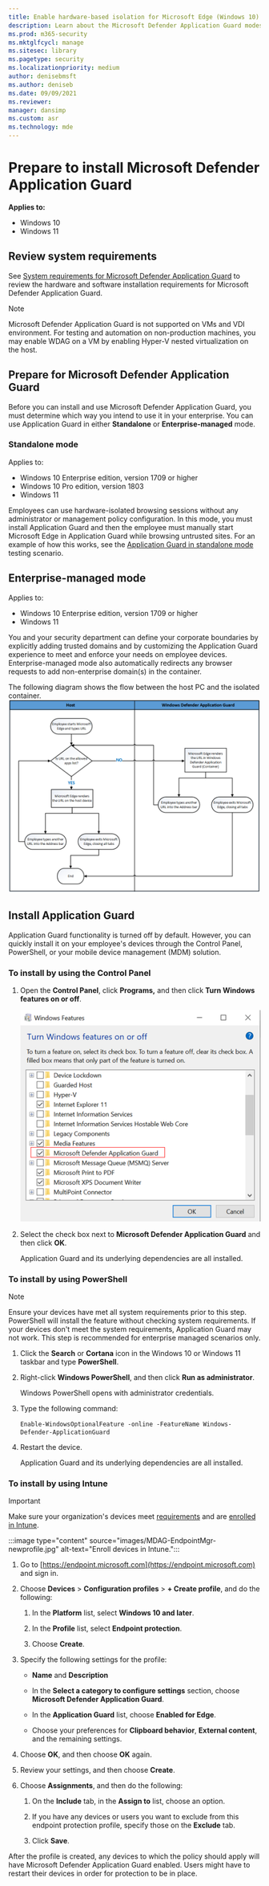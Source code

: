 ```yaml
---
title: Enable hardware-based isolation for Microsoft Edge (Windows 10)
description: Learn about the Microsoft Defender Application Guard modes (Standalone or Enterprise-managed), and how to install Application Guard in your enterprise.
ms.prod: m365-security
ms.mktglfcycl: manage
ms.sitesec: library
ms.pagetype: security
ms.localizationpriority: medium
author: denisebmsft
ms.author: deniseb
ms.date: 09/09/2021
ms.reviewer: 
manager: dansimp
ms.custom: asr
ms.technology: mde
---
```


# Prepare to install Microsoft Defender Application Guard

**Applies to:**

- Windows 10
- Windows 11

## Review system requirements
 
See [System requirements for Microsoft Defender Application Guard](./reqs-md-app-guard.md) to review the hardware and software installation requirements for Microsoft Defender Application Guard.
>[!NOTE]
>Microsoft Defender Application Guard is not supported on VMs and VDI environment. For testing and automation on non-production machines, you may enable WDAG on a VM by enabling Hyper-V nested virtualization on the host.

## Prepare for Microsoft Defender Application Guard 
Before you can install and use Microsoft Defender Application Guard, you must determine which way you intend to use it in your enterprise. You can use Application Guard in either **Standalone** or **Enterprise-managed** mode.

### Standalone mode

Applies to:
- Windows 10 Enterprise edition, version 1709 or higher
- Windows 10 Pro edition, version 1803
- Windows 11

Employees can use hardware-isolated browsing sessions without any administrator or management policy configuration. In this mode,   you must install Application Guard and then the employee must manually start Microsoft Edge in Application Guard while browsing untrusted sites. For an example of how this works, see the [Application Guard in standalone mode](test-scenarios-md-app-guard.md) testing scenario.

## Enterprise-managed mode

Applies to:
- Windows 10 Enterprise edition, version 1709 or higher
- Windows 11

You and your security department can define your corporate boundaries by explicitly adding trusted domains and by customizing the Application Guard experience to meet and enforce your needs on employee devices. Enterprise-managed mode also automatically redirects any browser requests to add non-enterprise domain(s) in the container.

The following diagram shows the flow between the host PC and the isolated container.
![Flowchart for movement between Microsoft Edge and Application Guard.](images/application-guard-container-v-host.png)

## Install Application Guard

Application Guard functionality is turned off by default. However, you can quickly install it on your employee's devices through the Control Panel, PowerShell, or your mobile device management (MDM) solution.

### To install by using the Control Panel

1. Open the **Control Panel**, click **Programs,** and then click **Turn Windows features on or off**.

    ![Windows Features, turning on Microsoft Defender Application Guard.](images/turn-windows-features-on-off.png)

2. Select the check box next to **Microsoft Defender Application Guard** and then click **OK**.

   Application Guard and its underlying dependencies are all installed.

### To install by using PowerShell

>[!NOTE]
>Ensure your devices have met all system requirements prior to this step. PowerShell will install the feature without checking system requirements. If your devices don't meet the system requirements, Application Guard may not work. This step is recommended for enterprise managed scenarios only.

1. Click the **Search** or **Cortana** icon in the Windows 10 or Windows 11 taskbar and type **PowerShell**.
   
2. Right-click **Windows PowerShell**, and then click **Run as administrator**.

   Windows PowerShell opens with administrator credentials.

3. Type the following command:

    ```
    Enable-WindowsOptionalFeature -online -FeatureName Windows-Defender-ApplicationGuard
    ```
4. Restart the device.

   Application Guard and its underlying dependencies are all installed.

### To install by using Intune

> [!IMPORTANT]
> Make sure your organization's devices meet [requirements](reqs-md-app-guard.md) and are [enrolled in Intune](/mem/intune/enrollment/device-enrollment).

:::image type="content" source="images/MDAG-EndpointMgr-newprofile.jpg" alt-text="Enroll devices in Intune.":::

1. Go to [https://endpoint.microsoft.com](https://endpoint.microsoft.com) and sign in.

1. Choose **Devices** > **Configuration profiles** > **+ Create profile**, and do the following: <br/>

   1. In the **Platform** list, select **Windows 10 and later**. 
   
   1. In the **Profile** list, select **Endpoint protection**. 
   
   1. Choose **Create**.

1. Specify the following settings for the profile:

   - **Name** and **Description**

   - In the **Select a category to configure settings** section, choose **Microsoft Defender Application Guard**.

   - In the **Application Guard** list, choose **Enabled for Edge**.

   - Choose your preferences for **Clipboard behavior**, **External content**, and the remaining settings.

1. Choose **OK**, and then choose **OK** again.

1. Review your settings, and then choose **Create**.

1. Choose **Assignments**, and then do the following:

   1. On the **Include** tab, in the **Assign to** list, choose an option.

   1. If you have any devices or users you want to exclude from this endpoint protection profile, specify those on the **Exclude** tab.

   1. Click **Save**.

After the profile is created, any devices to which the policy should apply will have Microsoft Defender Application Guard enabled. Users might have to restart their devices in order for protection to be in place.
